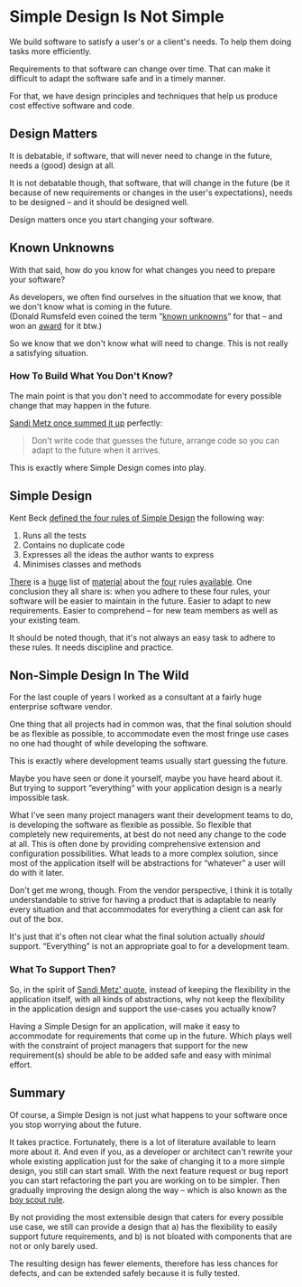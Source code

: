 # Simple Design Is Not Simple

We build software to satisfy a user's or a client's needs. To help them doing tasks more efficiently.

Requirements to that software can change over time. That can make it difficult to adapt the software safe and in a timely manner.

For that, we have design principles and techniques that help us produce cost effective software and code.


## Design Matters

It is debatable, if software, that will never need to change in the future, needs a (good) design at all.

It is not debatable though, that software, that will change in the future (be it because of new requirements or changes in the user's expectations), needs to be designed &ndash; and it should be designed well.

Design matters once you start changing your software.


## Known Unknowns

With that said, how do you know for what changes you need to prepare your software?

As developers, we often find ourselves in the situation that we know, that we don't know what is coming in the future.  
(Donald Rumsfeld even coined the term &ldquo;[known unknowns](http://en.wikiquote.org/wiki/Donald_Rumsfeld)&rdquo; for that &ndash; and won an [award](http://www.plainenglish.co.uk/campaigning/awards/2001-2010-awards/2003-awards/811-foot-in-mouth-award-2003.html) for it btw.)

So we know that we don't know what will need to change. This is not really a satisfying situation.


### How To Build What You Don't Know?

The main point is that you don't need to accommodate for every possible change that may happen in the future.

[Sandi Metz once summed it up](https://twitter.com/sandimetz/status/441241600077725697) perfectly:
> Don't write code that guesses the future, arrange code so you can adapt to the future when it arrives.

This is exactly where Simple Design comes into play.


## Simple Design

Kent Beck [defined the four rules of Simple Design](http://xprogramming.com/classics/expemergentdesign/) the following way:

1. Runs all the tests
2. Contains no duplicate code
3. Expresses all the ideas the author wants to express
4. Minimises classes and methods

[There](http://xprogramming.com/classics/expemergentdesign/) is a [huge](http://agile.dzone.com/articles/4-rules-simple-design) list of [material](http://c2.com/cgi/wiki?XpSimplicityRules) about the [four](http://www.jbrains.ca/permalink/the-four-elements-of-simple-design) rules [available](http://c2.com/cgi/wiki?XpSimplicityRules). One conclusion they all share is: when you adhere to these four rules, your software will be easier to maintain in the future. Easier to adapt to new requirements. Easier to comprehend &ndash; for new team members as well as your existing team.

It should be noted though, that it's not always an easy task to adhere to these rules. It needs discipline and practice.


## Non-Simple Design In The Wild

For the last couple of years I worked as a consultant at a fairly huge enterprise software vendor.

One thing that all projects had in common was, that the final solution should be as flexible as possible, to accommodate even the most fringe use cases no one had thought of while developing the software.

This is exactly where development teams usually start guessing the future.

Maybe you have seen or done it yourself, maybe you have heard about it. But trying to support &ldquo;everything&ldquo; with your application design is a nearly impossible task.

What I've seen many project managers want their development teams to do, is developing the software as flexible as possible. So flexible that completely new requirements, at best do not need any change to the code at all. This is often done by providing comprehensive extension and configuration possibilities. What leads to a more complex solution, since most of the application itself will be abstractions for &ldquo;whatever&rdquo; a user will do with it later.

Don't get me wrong, though. From the vendor perspective, I think it is totally understandable to strive for having a product that is adaptable to nearly every situation and that accommodates for everything a client can ask for out of the box.

It's just that it's often not clear what the final solution actually _should_ support. &ldquo;Everything&rdquo; is not an appropriate goal to for a development team.


### What To Support Then?

So, in the spirit of [Sandi Metz' quote](https://twitter.com/sandimetz/status/441241600077725697), instead of keeping the flexibility in the application itself, with all kinds of abstractions, why not keep the flexibility in the application design and support the use-cases you actually know?

Having a Simple Design for an application, will make it easy to accommodate for requirements that come up in the future. Which plays well with the constraint of project managers that support for the new requirement(s) should be able to be added safe and easy with minimal effort.


## Summary

Of course, a Simple Design is not just what happens to your software once you stop worrying about the future.

It takes practice. Fortunately, there is a lot of literature available to learn more about it. And even if you, as a developer or architect can't rewrite your whole existing application just for the sake of changing it to a more simple design, you still can start small. With the next feature request or bug report you can start refactoring the part you are working on to be simpler. Then gradually improving the design along the way &ndash; which is also known as the [boy scout rule](http://c2.com/cgi/wiki?BoyScoutRule).


By not providing the most extensible design that caters for every possible use case, we still can provide a design that a) has the flexibility to easily support future requirements, and b) is not bloated with components that are not or only barely used.

The resulting design has fewer elements, therefore has less chances for defects, and can be extended safely because it is fully tested.
